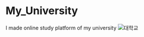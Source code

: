 # My_University
I made online study platform of my university
![대학교](https://user-images.githubusercontent.com/70051888/196613454-5842f2c5-f8a0-4c99-96ce-ea0a925142a1.png)

